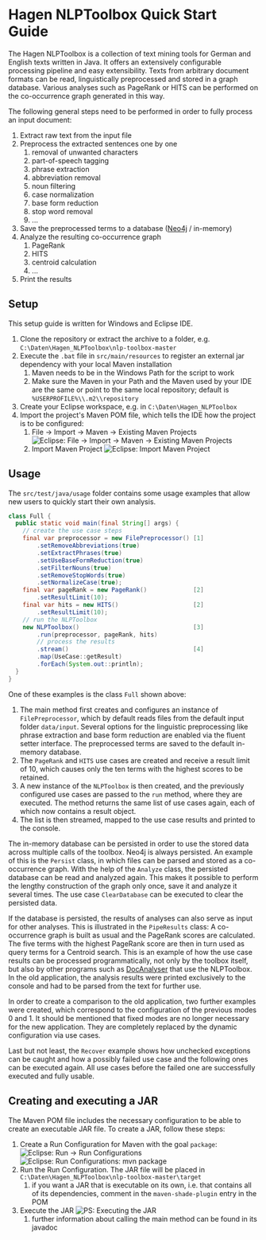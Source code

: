 # Hagen NLPToolbox Quick Start Guide
The Hagen NLPToolbox is a collection of text mining tools for German and English texts written in Java. 
It offers an extensively configurable processing pipeline and easy extensibility. 
Texts from arbitrary document formats can be read, linguistically preprocessed and stored in a graph database. 
Various analyses such as PageRank or HITS can be performed on the co-occurrence graph generated in this way.

The following general steps need to be performed in order to fully process an input document:
1. Extract raw text from the input file
2. Preprocess the extracted sentences one by one
   1. removal of unwanted characters
   2. part-of-speech tagging
   3. phrase extraction
   4. abbreviation removal
   5. noun filtering
   6. case normalization
   7. base form reduction
   8. stop word removal
   9. ...
3. Save the preprocessed terms to a database ([Neo4j](https://neo4j.com) / in-memory)
4. Analyze the resulting co-occurrence graph
   1. PageRank
   2. HITS
   3. centroid calculation
   4. ...
5. Print the results


## Setup
This setup guide is written for Windows and Eclipse IDE.
1. Clone the repository or extract the archive to a folder, e.g. `C:\Daten\Hagen_NLPToolbox\nlp-toolbox-master`
2. Execute the `.bat` file in `src/main/resources` to register an external jar dependency with your local Maven installation
    1. Maven needs to be in the Windows Path for the script to work
    2. Make sure the Maven in your Path and the Maven used by your IDE are the same or point to the same local repository; default is `%USERPROFILE%\\.m2\\repository`
3. Create your Eclipse workspace, e.g. in `C:\Daten\Hagen_NLPToolbox`
4. Import the project's Maven POM file, which tells the IDE how the project is to be configured:
    1. File -> Import -> Maven -> Existing Maven Projects
    ![Eclipse: File -> Import -> Maven -> Existing Maven Projects](readme/eclipse_file_import_maven.png)
    2. Import Maven Project
    ![Eclipse: Import Maven Project](readme/eclipse_import_maven_project.png)


## Usage
The `src/test/java/usage` folder contains some usage examples that allow new users to quickly start their own analysis. 

```java
class Full {
  public static void main(final String[] args) {
    // create the use case steps
    final var preprocessor = new FilePreprocessor() [1]
        .setRemoveAbbreviations(true)
        .setExtractPhrases(true)
        .setUseBaseFormReduction(true)
        .setFilterNouns(true)
        .setRemoveStopWords(true)
        .setNormalizeCase(true);
    final var pageRank = new PageRank()             [2]
        .setResultLimit(10);
    final var hits = new HITS()                     [2]
        .setResultLimit(10);
    // run the NLPToolbox
    new NLPToolbox()                                [3]
        .run(preprocessor, pageRank, hits)
        // process the results
        .stream()                                   [4]
        .map(UseCase::getResult) 
        .forEach(System.out::println);
  }
}
```

One of these examples is the class `Full` shown above:
1. The main method first creates and configures an instance of `FilePreprocessor`, which by default reads files from the default input folder `data/input`.
   Several options for the linguistic preprocessing like phrase extraction and base form reduction are enabled via the fluent setter interface. 
   The preprocessed terms are saved to the default in-memory database.
2. The `PageRank` and `HITS` use cases are created and receive a result limit of 10, which causes only the ten terms with the highest scores to be retained. 
3. A new instance of the `NLPToolbox` is then created, and the previously configured use cases are passed to the `run` method, where they are executed.
   The method returns the same list of use cases again, each of which now contains a result object. 
4. The list is then streamed, mapped to the use case results and printed to the console.

The in-memory database can be persisted in order to use the stored data across multiple calls of the toolbox. 
Neo4j is always persisted. 
An example of this is the `Persist` class, in which files can be parsed and stored as a co-occurrence graph. 
With the help of the `Analyze` class, the persisted database can be read and analyzed again. 
This makes it possible to perform the lengthy construction of the graph only once, save it and analyze it several times.
The use case `ClearDatabase` can be executed to clear the persisted data. 

If the database is persisted, the results of analyses can also serve as input for other analyses. 
This is illustrated in the `PipeResults` class: A co-occurrence graph is built as usual and the PageRank scores are calculated. 
The five terms with the highest PageRank score are then in turn used as query terms for a Centroid search. 
This is an example of how the use case results can be processed programmatically, not only by the toolbox itself, but also by other programs such as [DocAnalyser](http://www.docanalyser.de) that use the NLPToolbox. 
In the old application, the analysis results were printed exclusively to the console and had to be parsed from the text for further use.

In order to create a comparison to the old application, two further examples were created, which correspond to the configuration of the previous modes 0 and 1. 
It should be mentioned that fixed modes are no longer necessary for the new application. 
They are completely replaced by the dynamic configuration via use cases.

Last but not least, the `Recover` example shows how unchecked exceptions can be caught and how a possibly failed use case and the following ones can be executed again. 
All use cases before the failed one are successfully executed and fully usable.

## Creating and executing a JAR
The Maven POM file includes the necessary configuration to be able to create an executable JAR file. 
To create a JAR, follow these steps:
1. Create a Run Configuration for Maven with the goal `package`:
![Eclipse: Run -> Run Configurations](readme/eclipse_run_runConfigurations.png)
![Eclipse: Run Configurations: mvn package](readme/eclipse_runConfigurations_mvnPackage.png)
2. Run the Run Configuration. The JAR file will be placed in `C:\Daten\Hagen_NLPToolbox\nlp-toolbox-master\target`
    1. if you want a JAR that is executable on its own, i.e. that contains all of its dependencies, comment in the `maven-shade-plugin` entry in the POM
3. Execute the JAR
![PS: Executing the JAR](readme/ps_jar_execute.png)
    1. further information about calling the main method can be found in its javadoc
